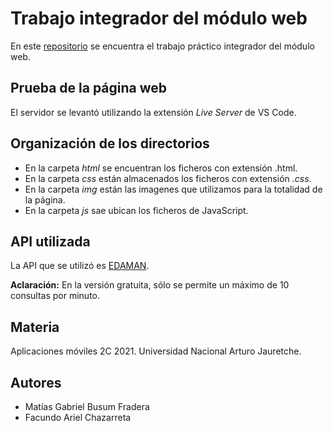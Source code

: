# Trabajo integrador del módulo web

En este [repositorio](https://github.com/matibf99/appsmoviles-modulo-web-integrador) se encuentra el trabajo práctico integrador del módulo web.

## Prueba de la página web

El servidor se levantó utilizando la extensión *Live Server* de VS Code.

## Organización de los directorios

- En la carpeta *html* se encuentran los ficheros con extensión .html.
- En la carpeta *css* están almacenados los ficheros con extensión *.css*.
- En la carpeta *img* están las imagenes que utilizamos para la totalidad de la página.
- En la carpeta *js* sae ubican los ficheros de JavaScript.

## API utilizada

La API que se utilizó es [EDAMAN](https://www.edamam.com/).

**Aclaración:** En la versión gratuita, sólo se permite un máximo de 10 consultas por minuto.

## Materia

Aplicaciones móviles 2C 2021. Universidad Nacional Arturo Jauretche.

## Autores

- Matías Gabriel Busum Fradera
- Facundo Ariel Chazarreta
